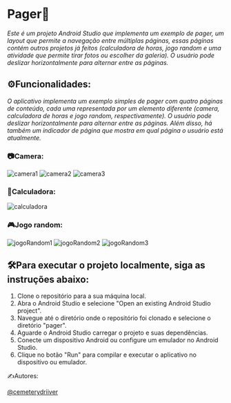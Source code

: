 # Pager📄
 _Este é um projeto Android Studio que implementa um exemplo de pager, um layout que permite a navegação entre múltiplas páginas, essas páginas contém outros projetos já feitos (calculadora de horas, jogo random e uma atividade que permite tirar fotos ou escolher da galeria). O usuário pode deslizar horizontalmente para alternar entre as páginas._
 
## ⚙️Funcionalidades:
_O aplicativo implementa um exemplo simples de pager com quatro páginas de conteúdo, cada uma representada por um elemento diferente (camera, calculadora de horas e jogo random, respectivamente). O usuário pode deslizar horizontalmente para alternar entre as páginas. Além disso, há também um indicador de página que mostra em qual página o usuário está atualmente._

### 📷Camera:
![camera1](https://user-images.githubusercontent.com/102593108/232501686-78a893dd-c17e-49fc-b042-921bae12c0aa.png)
![camera2](https://user-images.githubusercontent.com/102593108/232501828-8f30f385-d362-4ce0-a1ac-188c4f5d5847.png)
![camera3](https://user-images.githubusercontent.com/102593108/232501889-32726969-a93c-4e02-acce-d3da409d1b27.png)


### 🧮Calculadora:
![calculadora](https://user-images.githubusercontent.com/102593108/232502030-3a149830-8c0d-4355-8c84-726086ffa129.png)

### 🎮Jogo random:
![jogoRandom1](https://user-images.githubusercontent.com/102593108/232502185-ed3afe97-bdb3-44e0-b175-8748793de20b.png)
![jogoRandom2](https://user-images.githubusercontent.com/102593108/232502223-6c1fd89c-75e3-422d-bd03-7809359e5f29.png)
![jogoRandom3](https://user-images.githubusercontent.com/102593108/232502404-c381f1b9-2916-402c-9ed6-344afd4f000f.png)



## 🛠️Para executar o projeto localmente, siga as instruções abaixo:
1. Clone o repositório para a sua máquina local.
2. Abra o Android Studio e selecione "Open an existing Android Studio project".
3. Navegue até o diretório onde o repositório foi clonado e selecione o diretório "pager".
4. Aguarde o Android Studio carregar o projeto e suas dependências.
5. Conecte um dispositivo Android ou configure um emulador no Android Studio.
6. Clique no botão "Run" para compilar e executar o aplicativo no dispositivo ou emulador.

✍️Autores:

[@cemeterydriiver](https://github.com/cemeterydriiver/)
